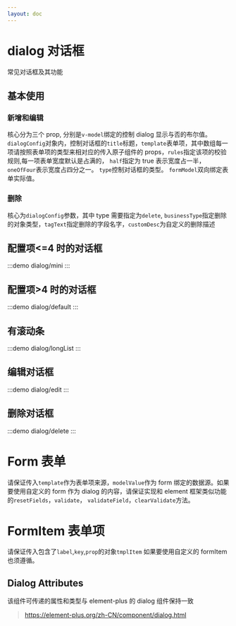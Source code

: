 ```yaml
---
layout: doc
---
```


# dialog 对话框

常见对话框及其功能

## 基本使用

### 新增和编辑

核心分为三个 prop, 分别是`v-model`绑定的控制 dialog 显示与否的布尔值。
`dialogConfig`对象内，控制对话框的`title`标题，`template`表单项，其中数组每一项请按照表单项的类型来相对应的传入原子组件的 props，`rules`指定该项的校验规则,每一项表单宽度默认是占满的， `half`指定为 true 表示宽度占一半，`oneOfFour`表示宽度占四分之一。 `type`控制对话框的类型。
`formModel`双向绑定表单实际值。

### 删除

核心为`dialogConfig`参数，其中 type 需要指定为`delete`, `businessType`指定删除的对象类型，`tagText`指定删除的字段名字，`customDesc`为自定义的删除描述

## 配置项<=4 时的对话框

:::demo
dialog/mini
:::

## 配置项>4 时的对话框

:::demo
dialog/default
:::

## 有滚动条

:::demo
dialog/longList
:::

## 编辑对话框

:::demo
dialog/edit
:::

## 删除对话框

:::demo
dialog/delete
:::

# Form 表单

请保证传入`template`作为表单项来源，`modelValue`作为 form 绑定的数据源。如果要使用自定义的 form 作为 dialog 的内容，请保证实现和 element 框架类似功能的`resetFields`，`validate`， `validateField`，`clearValidate`方法。

# FormItem 表单项

请保证传入包含了`label`,`key`,`prop`的对象`tmplItem`
如果要使用自定义的 formItem 也须遵循。

## Dialog Attributes

该组件可传递的属性和类型与 element-plus 的 dialog 组件保持一致

> https://element-plus.org/zh-CN/component/dialog.html
